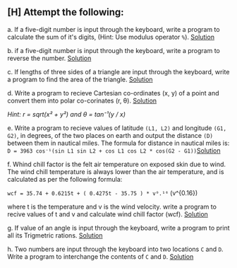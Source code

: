 ## [H] Attempt the following:

a. If a five-digit number is input through the keyboard, write a program to calculate the sum of it's digits, (Hint: Use modulus operator `%`). [Solution](./a.c)

b. if a five-digit number is input through the keyboard, write a program to reverse the number. [Solution](./b.c)

c. If lengths of three sides of a triangle are input through the keyboard, write a program to find the area of the triangle. [Solution](./c.c)

d. Write a program to recieve Cartesian co-ordinates (x, y) of a point and convert them into polar co-corinates (r, θ). [Solution](./d.c)

_Hint: r = sqrt(x² + y²) and θ = tan⁻¹(y / x)_

e. Write a program to recieve values of latitude `(L1, L2)` and longitude `(G1, G2)`, in degrees, of the two places on earth and output the distance `(D)` between them in nautical miles. The formula for distance in nautical miles is:
`D = 3963 cos⁻¹(sin L1 sin L2 + cos L1 cos L2 * cos(G2 - G1))`[Solution](./e.c)

f. Whind chill factor is the felt air temperature on exposed skin due to wind. The wind chill temperature is always lower than the air temperature, and is calculated as per the following formula: 

`wcf = 35.74 + 0.6215t + ( 0.4275t - 35.75 ) * v⁰.¹⁶` (v^{0.16})

where t is the temperature and v is the wind velocity. write a program to recive values of t and v and calculate wind chill factor (wcf). [Solution](./f.c)

g. If value of an angle is input through the keyboard, write a program to print all its Trigmetric rations. [Solution](./g.c)

h. Two numbers are input through the keyboard into two locations `C` and `D`. Write a program to interchange the contents of `C` and `D`. [Solution](./h.c)
